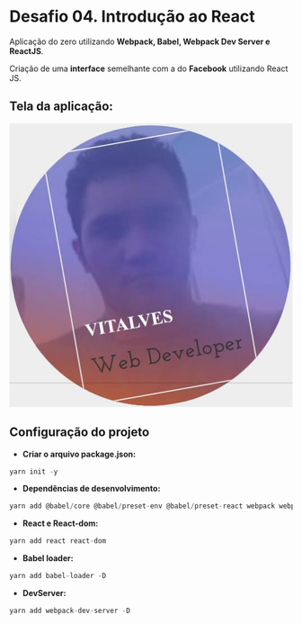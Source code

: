 # Desafio 04. Introdução ao React

Aplicação do zero utilizando **Webpack, Babel, Webpack Dev Server e ReactJS**.

Criação de uma **interface** semelhante com a do **Facebook** utilizando React JS.

## Tela da aplicação:

![Facebook](assets/facebook.jpg)

## Configuração do projeto

- **Criar o arquivo package.json:**
```js
yarn init -y
```

- **Dependências de desenvolvimento:**
```js
yarn add @babel/core @babel/preset-env @babel/preset-react webpack webpack-cli -D
```

- **React e React-dom:**
```js
yarn add react react-dom
```

- **Babel loader:**
```js
yarn add babel-loader -D
```

- **DevServer:**
```js
yarn add webpack-dev-server -D
```











